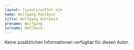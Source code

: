 ```yaml
---
layout: layouts/author.njk
name: Wolfgang Hohlbein
title: Wolfgang Hohlbein
prename: Wolfgang
surname: Hohlbein
---
```

Keine zusätzlichen Informationen verfügbar für diesen Autor.
